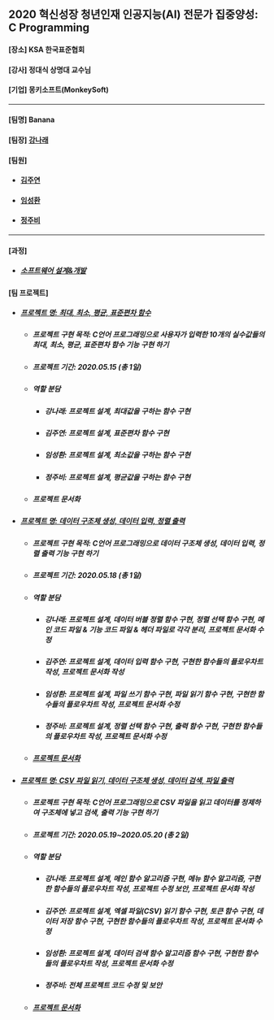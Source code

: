 ## 2020 혁신성장 청년인재 인공지능(AI) 전문가 집중양성: C Programming
<h4>[장소] KSA 한국표준협회</h4>
<h4>[강사] 정대식 상명대 교수님</h4>
<h4>[기업] 몽키소프트(MonkeySoft)</h4>
<hr>
<h4>[팀명] Banana </h4>
<h4>[팀장] <a href = "https://github.com/kang-hana" > 강나래</a></h4>
  <h4>[팀원]</h4>
  <ul>
  <li>
    <h4><a href="https://github.com/jysaa5">김주연</a></h4>
  </li>
    <li>
    <h4><a href="https://github.com/SeongHwan-Lim">임성환</a></h4>
  </li>
    <li>
    <h4><a href="https://github.com/JoobeeJung">정주비</a></h4>
  </li>
  </ul>
  <hr>
<h4>[과정]</h4>
<ul>
  <li>
    <h5><a href="https://github.com/ksa-banana/C_Language/blob/master/Software_Design_And_Development_Process.md">소프트웨어 설계&개발</a></h5>
  </li>
  </ul>
<h4>[팀 프로젝트]</h4>
<ul>
  <li>
    <h5><a href ="https://github.com/ksa-banana/C_Language/tree/master/TeamProject_20200515/version_1.0">프로젝트 명: 최대, 최소, 평균, 표준편차 함수</a></h5>
  <ul>
    <li><h5>프로젝트 구현 목적: C언어 프로그래밍으로 사용자가 입력한 10개의 실수값들의 최대, 최소, 평균, 표준편차 함수 기능 구현 하기</h5></li>
    <li><h5>프로젝트 기간: 2020.05.15 (총 1일)</h5></li>
    <li><h5>역할 분담</h5></li>
    <ul>
      <li><h5>강나래: 프로젝트 설계, 최대값을 구하는 함수 구현</h5></li>
      <li><h5>김주연: 프로젝트 설계, 표준편차 함수 구현</h5></li>
      <li><h5>임성환: 프로젝트 설계, 최소값을 구하는 함수 구현</h5></li>
      <li><h5>정주비: 프로젝트 설계, 평균값을 구하는 함수 구현</h5></li>
    </ul>
    <li><h5>프로젝트 문서화</h5></li>
    </ul>
  </li>
  <li>
    <h5><a href ="https://github.com/ksa-banana/C_Language/tree/master/TeamProject_20200518/version_1.0">프로젝트 명: 데이터 구조체 생성, 데이터 입력, 정렬 출력</a></h5>
 <ul>
    <li><h5>프로젝트 구현 목적: C언어 프로그래밍으로 데이터 구조체 생성, 데이터 입력, 정렬 출력 기능 구현 하기</h5></li>
    <li><h5>프로젝트 기간: 2020.05.18 (총 1일)</h5></li>
    <li><h5>역할 분담</h5></li>
    <ul>
      <li><h5>강나래: 프로젝트 설계, 데이터 버블 정렬 함수 구현, 정렬 선택 함수 구현, 메인 코드 파일 & 기능 코드 파일 & 헤더 파일로 각각 분리, 프로젝트 문서화 수정</h5></li>
      <li><h5>김주연: 프로젝트 설계, 데이터 입력 함수 구현, 구현한 함수들의 플로우차트 작성, 프로젝트 문서화 작성</h5></li>
      <li><h5>임성환: 프로젝트 설계, 파일 쓰기 함수 구현, 파일 읽기 함수 구현, 구현한 함수들의 플로우차트 작성, 프로젝트 문서화 수정</h5></li>
      <li><h5>정주비: 프로젝트 설계, 정렬 선택 함수 구현, 출력 함수 구현, 구현한 함수들의 플로우차트 작성, 프로젝트 문서화 수정</h5></li>
    </ul>
    <li><h5><a href ="https://github.com/ksa-banana/C_Programming/blob/master/TeamProject_20200518/document/TeamProject_DOC.md">프로젝트 문서화</a></h5></li>
    </ul>
 </li>
    <li>
    <h5><a href ="https://github.com/ksa-banana/C_Language/tree/master/TeamProject_20200519/version_1.1">프로젝트 명: CSV 파일 읽기, 데이터 구조체 생성, 데이터 검색, 파일 출력 </a></h5>
  <ul>
    <li><h5>프로젝트 구현 목적: C언어 프로그래밍으로 CSV 파일을 읽고 데이터를 정제하여 구조체에 넣고 검색, 출력 기능 구현 하기</h5></li>
    <li><h5>프로젝트 기간: 2020.05.19~2020.05.20 (총 2일)</h5></li>
    <li><h5>역할 분담</h5></li>
    <ul>
      <li><h5>강나래: 프로젝트 설계, 메인 함수 알고리즘 구현, 메뉴 함수 알고리즘, 구현한 함수들의 플로우차트 작성, 프로젝트 수정 보안, 프로젝트 문서화 작성</h5></li>
      <li><h5>김주연: 프로젝트 설계, 엑셀 파일(CSV) 읽기 함수 구현, 토큰 함수 구현, 데이터 저장 함수 구현, 구현한 함수들의 플로우차트 작성, 프로젝트 문서화 수정</h5></li>
      <li><h5>임성환: 프로젝트 설계, 데이터 검색 함수 알고리즘 함수 구현, 구현한 함수들의 플로우차트 작성, 프로젝트 문서화 수정 </h5></li>
      <li><h5>정주비: 전체 프로젝트 코드 수정 및 보안</h5></li>
    </ul>
    <li><h5><a href ="https://github.com/ksa-banana/C_Programming/blob/master/TeamProject_20200519/document/TeamProject_DOC.md">프로젝트 문서화</a></h5></li>
    </ul>
  </li>
  </ul>

